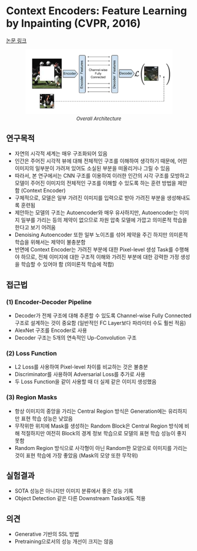 # Context Encoders: Feature Learning by Inpainting (CVPR, 2016)

[논문 링크](https://openaccess.thecvf.com/content_cvpr_2016/html/Pathak_Context_Encoders_Feature_CVPR_2016_paper.html)

<p align="center">
    <img width="400" alt='fig1' src="./img/05_09_01.png?raw=true"></br>
    <em><font size=2>Overall Architecture</font></em>
</p>

## 연구목적
- 자연의 시각적 세계는 매우 구조화되어 있음 
- 인간은 주어진 시각적 뷰에 대해 전체적인 구조를 이해하여 생각하기 때문에, 어떤 이미지의 일부분이 가려져 있어도 소실된 부분을 떠올리거나 그릴 수 있음 
- 따라서, 본 연구에서는 CNN 구조를 이용하여 이러한 인간의 시각 구조를 모방하고 모델이 주어진 이미지의 전체적인 구조를 이해할 수 있도록 하는 훈련 방법을 제안함 (Context Encoder)
- 구체적으로, 모델은 일부 가려진 이미지를 입력으로 받아 가려진 부분을 생성해내도록 훈련됨 
- 제안하는 모델의 구조는 Autoencoder와 매우 유사하지만, Autoencoder는 이미지 일부를 가리는 등의 제약이 없으므로 차원 압축 모델에 가깝고 의미론적 학습을 한다고 보기 어려움 
- Denoising Autoencoder 또한 일부 노이즈를 섞어 제약을 주긴 하지만 의미론적 학습을 위해서는 제약이 불충분함 
- 반면에 Context Encoder는 가려진 부분에 대한 Pixel-level 생성 Task를 수행해야 하므로, 전체 이미지에 대한 구조적 이해와 가려진 부분에 대한 강력한 가정 생성을 학습할 수 있어야 함 (의미론적 학습에 적합) 

## 접근법
### (1) Encoder-Decoder Pipeline 
- Decoder가 전체 구조에 대해 추론할 수 있도록 Channel-wise Fully Connected 구조로 설계하는 것이 중요함 (일반적인 FC Layer보다 파라미터 수도 훨씬 적음) 
- AlexNet 구조를 Encoder로 사용 
- Decoder 구조는 5개의 연속적인 Up-Convolution 구조 
### (2) Loss Function 
- L2 Loss를 사용하여 Pixel-level 차이를 비교하는 것은 불충분 
- Discriminator를 사용하여 Adversarial Loss를 추가로 사용 
- 두 Loss Function을 같이 사용할 때 더 실제 같은 이미지 생성했음 
### (3) Region Masks 
- 항상 이미지의 중앙을 가리는 Central Region 방식은 Generation에는 유리하지만 표현 학습 성능은 낮았음 
- 무작위한 위치에 Mask를 생성하는 Random Block은 Central Region 방식에 비해 적절하지만 여전히 Block의 경계 정보 학습으로 모델의 표현 학습 성능이 좋지 못함 
- Random Region 방식으로 사각형이 아닌 Random한 모양으로 이미지를 가리는 것이 표현 학습에 가장 좋았음 (Mask의 모양 또한 무작위) 

## 실험결과
- SOTA 성능은 아니지만 이미지 분류에서 좋은 성능 기록 
- Object Detection 같은 다른 Downstream Tasks에도 적용 

## 의견
- Generative 기반의 SSL 방법 
- Pretraining으로서의 성능 개선이 크지는 않음 
